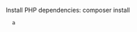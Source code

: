 Install PHP dependencies:
composer install

<div class="snippet-clipboard-content notranslate position-relative overflow-auto"><pre class="notranslate"><code>  a
    </clipboard-copy>
  </div></div>
